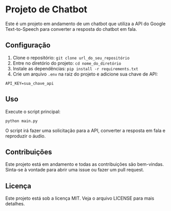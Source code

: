 # Projeto de Chatbot

Este é um projeto em andamento de um chatbot que utiliza a API do Google Text-to-Speech para converter a resposta do chatbot em fala.

## Configuração

1. Clone o repositório: `git clone url_do_seu_repositório`
2. Entre no diretório do projeto: `cd nome_do_diretório`
3. Instale as dependências: `pip install -r requirements.txt`
4. Crie um arquivo `.env` na raiz do projeto e adicione sua chave de API:

```env
API_KEY=sua_chave_api
```

## Uso
Execute o script principal:

```
python main.py
```

O script irá fazer uma solicitação para a API, converter a resposta em fala e reproduzir o áudio.

## Contribuições
Este projeto está em andamento e todas as contribuições são bem-vindas. Sinta-se à vontade para abrir uma issue ou fazer um pull request.

## Licença
Este projeto está sob a licença MIT. Veja o arquivo LICENSE para mais detalhes.

